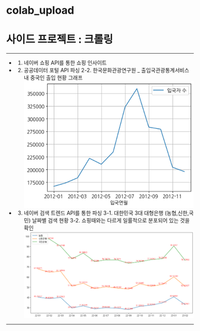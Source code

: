 # colab_upload

# 사이드 프로젝트 : 크롤링 
- - - 

 * 1. 네이버 쇼핑 API를 통한 쇼핑 인사이트 
 * 2. 공공데이터 포털 API 파싱
   2-2. 한국문화관광연구원 _ 출입국관광통계서비스 내 중국인 출입 현황 그래프
      ![결과그래프](./images/다운로드.png)
* 3. 네이버 검색 트렌드 API를 통한 파싱
  3-1. 대한민국 3대 대형은행 (농협,신한,국민) 날짜별 검색 현황
  3-2. 쇼핑때와는 다르게 일률적으로 분포되어 있는 것을 확인
     ![결과그래프](./images/은행_그래프.png)
 - - - 
 
  
